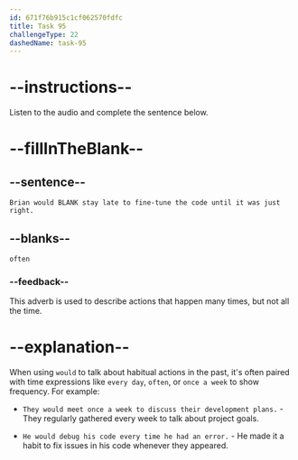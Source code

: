 ```yaml
---
id: 671f76b915c1cf062570fdfc
title: Task 95
challengeType: 22
dashedName: task-95
---
```


<!--
AUDIO REFERENCE:
Maria: While the speaker was going through neural networks, I thought about our project last year. I remember you would often stay late, fine-tuning the code until it was just right. 
-->

# --instructions--

Listen to the audio and complete the sentence below.

# --fillInTheBlank--

## --sentence--

`Brian would BLANK stay late to fine-tune the code until it was just right.`

## --blanks--

`often`

### --feedback--

This adverb is used to describe actions that happen many times, but not all the time.

# --explanation--

When using `would` to talk about habitual actions in the past, it's often paired with time expressions like `every day`, `often`, or `once a week` to show frequency. For example:

- `They would meet once a week to discuss their development plans.` - They regularly gathered every week to talk about project goals.

- `He would debug his code every time he had an error.` - He made it a habit to fix issues in his code whenever they appeared.
